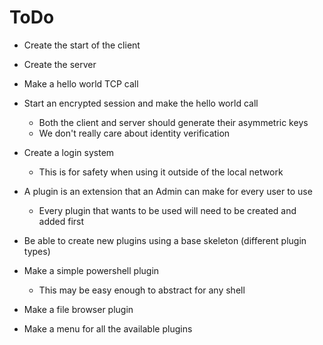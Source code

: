 # ToDo
- Create the start of the client
- Create the server
- Make a hello world TCP call
- Start an encrypted session and make the hello world call
    - Both the client and server should generate their asymmetric keys
    - We don't really care about identity verification
- Create a login system
    - This is for safety when using it outside of the local network

- A plugin is an extension that an Admin can make for every user to use
    - Every plugin that wants to be used will need to be created and added first
- Be able to create new plugins using a base skeleton (different plugin types)
- Make a simple powershell plugin
    - This may be easy enough to abstract for any shell
- Make a file browser plugin
- Make a menu for all the available plugins
